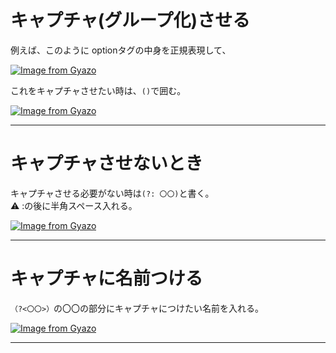 # キャプチャ(グループ化)させる
例えば、このように optionタグの中身を正規表現して、

[![Image from Gyazo](https://i.gyazo.com/b10df044ab200f174cee93cd7f5b591e.png)](https://gyazo.com/b10df044ab200f174cee93cd7f5b591e)

これをキャプチャさせたい時は、`()`で囲む。

[![Image from Gyazo](https://i.gyazo.com/06e4a63884768408a5304024c5a0fe30.png)](https://gyazo.com/06e4a63884768408a5304024c5a0fe30)
***

# キャプチャさせないとき
キャプチャさせる必要がない時は`(?: 〇〇)`と書く。  
⚠️ :の後に半角スペース入れる。

[![Image from Gyazo](https://i.gyazo.com/3813955a3ae618650ba58e28516dd742.png)](https://gyazo.com/3813955a3ae618650ba58e28516dd742)
***

# キャプチャに名前つける
`（?<〇〇>）`の〇〇の部分にキャプチャにつけたい名前を入れる。

[![Image from Gyazo](https://i.gyazo.com/c736974f6e0edf3e12d2b10bc2f747b4.png)](https://gyazo.com/c736974f6e0edf3e12d2b10bc2f747b4)
***
